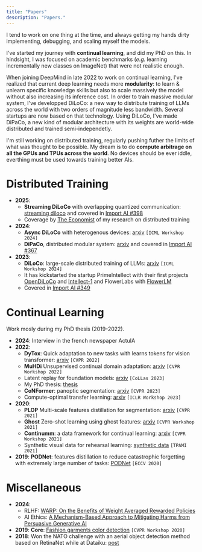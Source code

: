 ```yaml
---
title: "Papers"
description: "Papers."
---
```


I tend to work on one thing at the time, and always getting my hands dirty implementing, debugging, and scaling myself the models.

I've started my journey with **continual learning**, and did my PhD on this. In hindsight, I was focused on academic benchmarks (*e.g.* learning incrementally new classes on ImageNet) that were not realistic enough.

When joining DeepMind in late 2022 to work on continual learning, I've realized that current deep learning needs more **modularity**: to learn & unlearn specific knowledge skills but also to scale massively the model without also increasing its inference cost. In order to train massive modular system, I've developped DiLoCo: a new way to distribute training of LLMs across the world with two orders of magnitude less bandwidth. Several startups are now based on that technology. Using DiLoCo, I've made DiPaCo, a new kind of modular architecture with its weights are world-wide distributed and trained semi-independetly.

I'm still working on distributed training, regularly pushing futher the limits of what was thought to be possible. My dream is to do **compute arbitrage on all the GPUs and TPUs across the world**. No devices should be ever iddle, everthing must be used towards training better AIs. 

# Distributed Training

* **2025**:
    * **Streaming DiLoCo** with overlapping quantized communication: [streaming diloco](https://arxiv.org/abs/2501.18512) and covered in [Import AI #398](https://importai.substack.com/p/import-ai-398-deepmind-makes-distributed)
    * Coverage by [The Economist](https://www.economist.com/science-and-technology/2025/01/08/training-ai-models-might-not-need-enormous-data-centres) of my research on distributed training
* **2024**: 
    * **Async DiLoCo** with heterogenous devices: [arxiv](https://arxiv.org/abs/2401.09135) `[ICML Workshop 2024]`
    * **DiPaCo**, distributed modular system: [arxiv](https://arxiv.org/abs/2403.10616) and covered in [Import AI #367](https://importai.substack.com/p/import-ai-367-googles-world-spanning)
* **2023**: 
    * **DiLoCo**: large-scale distributed training of LLMs: [arxiv](https://arxiv.org/abs/2311.08105) `[ICML Workshop 2024]`
    * It has kickstarted the startup PrimeIntellect with their first projects [OpenDiLoCo](https://arxiv.org/abs/2407.07852) and [Intellect-1](https://arxiv.org/abs/2412.01152) and FlowerLabs with [FlowerLM](https://arxiv.org/abs/2405.10853)
    * Covered in [Import AI #349](https://importai.substack.com/p/import-ai-349-distributed-training)

# Continual Learning

Work mosly during my PhD thesis (2019-2022).

* **2024**: Interview in the french newspaper ActuIA
* **2022**:
    * **DyTox**: Quick adaptation to new tasks with learns tokens for vision transformer: [arxiv](https://arxiv.org/abs/2111.11326) `[CVPR 2022]`
    * **MuHDi** Unsupervised continual domain adaptation: [arxiv](https://arxiv.org/abs/2204.11667) `[CVPR Workshop 2022]`
    * Latent replay for foundation models: [arxiv](https://arxiv.org/abs/2205.00329) `[CoLLas 2023]`
    * My PhD thesis: [thesis](https://theses.hal.science/tel-03872534v1/file/DOUILLARD_Arthur_these_2022.pdf)
    * **CoNFormer**: panoptic segmentation: [arxiv](https://arxiv.org/abs/2211.13999) `[CVPR 2023]`
    * Compute-optimal transfer learning: [arxiv](https://arxiv.org/abs/2304.13164) `[ICLR Workshop 2023]`
* **2020**:
    * **PLOP** Multi-scale features distillation for segmentation: [arxiv](https://arxiv.org/abs/2011.11390) `[CVPR 2021]`
    * **Ghost** Zero-shot learning using ghost features: [arxiv](https://arxiv.org/abs/2006.13748) `[CVPR Workshop 2021]`
    * **Continumm**: a data framework for continual learning: [arxiv](https://arxiv.org/abs/2102.06253) `[CVPR Workshop 2021]`
    * Synthetic visual data for rehearsal learning: [synthetic data](https://arxiv.org/abs/2106.15287) `[TPAMI 2021]`
* **2019**: **PODNet**: features distillation to reduce catastrophic forgetting with extremely large number of tasks: [PODNet](https://arxiv.org/abs/2004.13513) `[ECCV 2020]`

# Miscellaneous

* **2024**:
    * RLHF: [WARP: On the Benefits of Weight Averaged Rewarded Policies](https://arxiv.org/abs/2406.16768)
    * AI Ethics: [A Mechanism-Based Approach to Mitigating Harms from Persuasive Generative AI](https://arxiv.org/abs/2404.15058)
* **2019**: **Core**: [Fashion garments color detection](https://www.researchgate.net/profile/Arthur-Douillard/publication/344505647_CORE_Color_Regression_for_Multiple_Colors_Fashion_Garments/links/5faa9cf3299bf15bae0637d3/CORE-Color-Regression-for-Multiple-Colors-Fashion-Garments.pdf) `[CVPR Workshop 2020]`
* **2018**: Won the NATO challenge with an aerial object detection method based on RetinaNet while at Dataiku: [post](https://blog.dataiku.com/object-detection-with-deep-learning-on-aerial-imagery)


